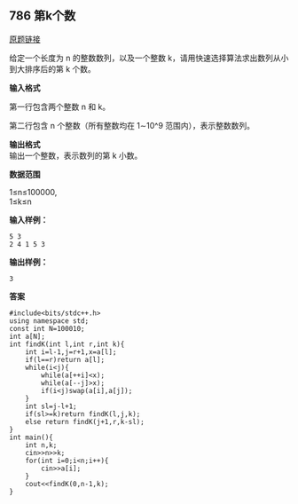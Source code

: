## 786 第k个数
[原题链接](https://www.acwing.com/problem/content/788/)

给定一个长度为 n 的整数数列，以及一个整数 k，请用快速选择算法求出数列从小到大排序后的第 k 个数。

**输入格式**

第一行包含两个整数 n 和 k。  

第二行包含 n 个整数（所有整数均在 1∼10^9 范围内），表示整数数列。

**输出格式**  
输出一个整数，表示数列的第 k 小数。

**数据范围**

1≤n≤100000,  
1≤k≤n

**输入样例：**
```
5 3
2 4 1 5 3
```
**输出样例：**
```
3
```
**答案**
```
#include<bits/stdc++.h>
using namespace std;
const int N=100010;
int a[N];
int findK(int l,int r,int k){
    int i=l-1,j=r+1,x=a[l];
    if(l==r)return a[l];
    while(i<j){
        while(a[++i]<x);
        while(a[--j]>x);
        if(i<j)swap(a[i],a[j]);
    }
    int sl=j-l+1;
    if(sl>=k)return findK(l,j,k);
    else return findK(j+1,r,k-sl);
}
int main(){
    int n,k;
    cin>>n>>k;
    for(int i=0;i<n;i++){
        cin>>a[i];
    }
    cout<<findK(0,n-1,k);
}
```
